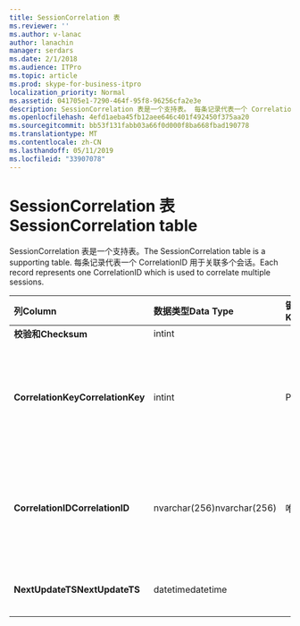 ```yaml
---
title: SessionCorrelation 表
ms.reviewer: ''
ms.author: v-lanac
author: lanachin
manager: serdars
ms.date: 2/1/2018
ms.audience: ITPro
ms.topic: article
ms.prod: skype-for-business-itpro
localization_priority: Normal
ms.assetid: 041705e1-7290-464f-95f8-96256cfa2e3e
description: SessionCorrelation 表是一个支持表。 每条记录代表一个 CorrelationID 用于关联多个会话。
ms.openlocfilehash: 4efd1aeba45fb12aee646c401f492450f375aa20
ms.sourcegitcommit: bb53f131fabb03a66f0d000f8ba668fbad190778
ms.translationtype: MT
ms.contentlocale: zh-CN
ms.lasthandoff: 05/11/2019
ms.locfileid: "33907078"
---
```

# <a name="sessioncorrelation-table"></a><span data-ttu-id="ddafb-104">SessionCorrelation 表</span><span class="sxs-lookup"><span data-stu-id="ddafb-104">SessionCorrelation table</span></span>
 
<span data-ttu-id="ddafb-105">SessionCorrelation 表是一个支持表。</span><span class="sxs-lookup"><span data-stu-id="ddafb-105">The SessionCorrelation table is a supporting table.</span></span> <span data-ttu-id="ddafb-106">每条记录代表一个 CorrelationID 用于关联多个会话。</span><span class="sxs-lookup"><span data-stu-id="ddafb-106">Each record represents one CorrelationID which is used to correlate multiple sessions.</span></span> 
  
|<span data-ttu-id="ddafb-107">**列**</span><span class="sxs-lookup"><span data-stu-id="ddafb-107">**Column**</span></span>|<span data-ttu-id="ddafb-108">**数据类型**</span><span class="sxs-lookup"><span data-stu-id="ddafb-108">**Data Type**</span></span>|<span data-ttu-id="ddafb-109">**键/索引**</span><span class="sxs-lookup"><span data-stu-id="ddafb-109">**Key/Index**</span></span>|<span data-ttu-id="ddafb-110">**详细信息**</span><span class="sxs-lookup"><span data-stu-id="ddafb-110">**Details**</span></span>|
|:-----|:-----|:-----|:-----|
|<span data-ttu-id="ddafb-111">**校验和**</span><span class="sxs-lookup"><span data-stu-id="ddafb-111">**Checksum**</span></span> <br/> |<span data-ttu-id="ddafb-112">int</span><span class="sxs-lookup"><span data-stu-id="ddafb-112">int</span></span>  <br/> |||
|<span data-ttu-id="ddafb-113">**CorrelationKey**</span><span class="sxs-lookup"><span data-stu-id="ddafb-113">**CorrelationKey**</span></span> <br/> |<span data-ttu-id="ddafb-114">int</span><span class="sxs-lookup"><span data-stu-id="ddafb-114">int</span></span>  <br/> |<span data-ttu-id="ddafb-115">Primary</span><span class="sxs-lookup"><span data-stu-id="ddafb-115">Primary</span></span>  <br/> |<span data-ttu-id="ddafb-116">唯一编号标识该 A / V 会议服务器。</span><span class="sxs-lookup"><span data-stu-id="ddafb-116">Unique number identifying this A/V Conferencing Server.</span></span>  <br/> |
|<span data-ttu-id="ddafb-117">**CorrelationID**</span><span class="sxs-lookup"><span data-stu-id="ddafb-117">**CorrelationID**</span></span> <br/> |<span data-ttu-id="ddafb-118">nvarchar(256)</span><span class="sxs-lookup"><span data-stu-id="ddafb-118">nvarchar(256)</span></span>  <br/> |<span data-ttu-id="ddafb-119">唯一</span><span class="sxs-lookup"><span data-stu-id="ddafb-119">Unique</span></span>  <br/> |<span data-ttu-id="ddafb-120">关联的会话将具有同一关联 id。</span><span class="sxs-lookup"><span data-stu-id="ddafb-120">Sessions that are correlated will have the same correlation ID.</span></span>  <br/> |
|<span data-ttu-id="ddafb-121">**NextUpdateTS**</span><span class="sxs-lookup"><span data-stu-id="ddafb-121">**NextUpdateTS**</span></span> <br/> |<span data-ttu-id="ddafb-122">datetime</span><span class="sxs-lookup"><span data-stu-id="ddafb-122">datetime</span></span>  <br/> | <br/> |<span data-ttu-id="ddafb-123">仅供内部使用。</span><span class="sxs-lookup"><span data-stu-id="ddafb-123">For internal use only.</span></span>  <br/> |
   

